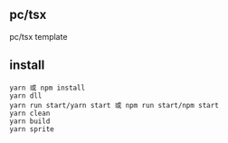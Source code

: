 
## pc/tsx

pc/tsx template

## install
```
yarn 或 npm install
yarn dll
yarn run start/yarn start 或 npm run start/npm start
yarn clean 
yarn build
yarn sprite
```